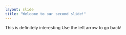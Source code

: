```yaml
---
layout: slide
title: "Welcome to our second slide!"
---
```

This is definitely interesting
Use the left arrow to go back!
